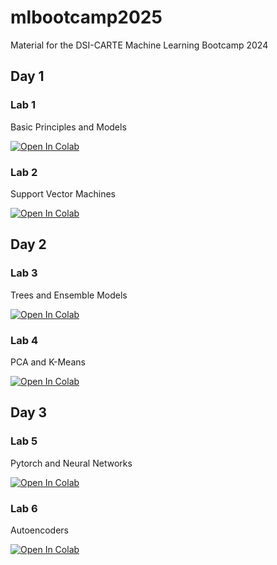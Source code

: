 # mlbootcamp2025
Material for the DSI-CARTE Machine Learning Bootcamp 2024


## Day 1

### Lab 1

Basic Principles and Models 

[![Open In Colab](https://colab.research.google.com/assets/colab-badge.svg)](https://colab.research.google.com/github/eldanc/mlbootcamp2025/blob/main/lab_1_1_basics.ipynb)

### Lab 2

Support Vector Machines

[![Open In Colab](https://colab.research.google.com/assets/colab-badge.svg)](https://colab.research.google.com/github/eldanc/mlbootcamp2025/blob/main/lab_1_2_svms.ipynb)

## Day 2

### Lab 3

Trees and Ensemble Models

[![Open In Colab](https://colab.research.google.com/assets/colab-badge.svg)](https://colab.research.google.com/github/eldanc/mlbootcamp2025/blob/main/lab_2_1_trees.ipynb)


### Lab 4

PCA and K-Means 

[![Open In Colab](https://colab.research.google.com/assets/colab-badge.svg)](https://colab.research.google.com/github/eldanc/mlbootcamp2025/blob/main/lab_2_2_pca.ipynb)

## Day 3

### Lab 5

Pytorch and Neural Networks 

[![Open In Colab](https://colab.research.google.com/assets/colab-badge.svg)](https://colab.research.google.com/github/eldanc/mlbootcamp2025/blob/main/lab_3_1_neuralnets.ipynb)


### Lab 6

Autoencoders

[![Open In Colab](https://colab.research.google.com/assets/colab-badge.svg)](https://colab.research.google.com/github/eldanc/mlbootcamp2025/blob/main/lab_3_2_autoencoders.ipynb)
